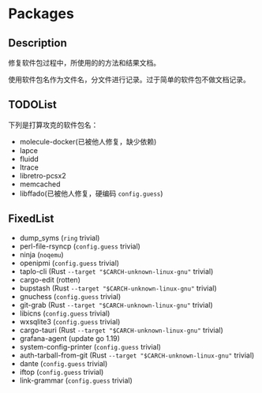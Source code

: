 # Packages

## Description

修复软件包过程中，所使用的的方法和结果文档。

使用软件包名作为文件名，分文件进行记录。过于简单的软件包不做文档记录。

## TODOList

下列是打算攻克的软件包名：

- molecule-docker(已被他人修复，缺少依赖)
- lapce
- fluidd
- ltrace
- libretro-pcsx2
- memcached
- libffado(已被他人修复，硬编码 `config.guess`)

## FixedList

- dump_syms (`ring` trivial)
- perl-file-rsyncp (`config.guess` trivial)
- ninja (`noqemu`)
- openipmi (`config.guess` trivial)
- taplo-cli (Rust `--target "$CARCH-unknown-linux-gnu"` trivial)
- cargo-edit (rotten)
- bupstash (Rust `--target "$CARCH-unknown-linux-gnu"` trivial)
- gnuchess (`config.guess` trivial)
- git-grab (Rust `--target "$CARCH-unknown-linux-gnu"` trivial)
- libicns (`config.guess` trivial)
- wxsqlite3 (`config.guess` trivial)
- cargo-tauri (Rust `--target "$CARCH-unknown-linux-gnu"` trivial)
- grafana-agent (update go 1.19)
- system-config-printer (`config.guess` trivial)
- auth-tarball-from-git (Rust `--target "$CARCH-unknown-linux-gnu"` trivial)
- dante (`config.guess` trivial)
- iftop (`config.guess` trivial)
- link-grammar (`config.guess` trivial)